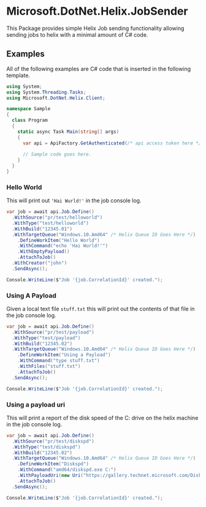 # Microsoft.DotNet.Helix.JobSender
This Package provides simple Helix Job sending functionality allowing sending jobs to helix with a minimal amount of C# code.

## Examples
All of the following examples are C# code that is inserted in the following template.
```csharp
using System;
using System.Threading.Tasks;
using Microsoft.DotNet.Helix.Client;

namespace Sample
{
  class Program
  {
    static async Task Main(string[] args)
    {
      var api = ApiFactory.GetAuthenticated(/* api access token here */);
      
      // Sample code goes here.
    }
  }
}

```

### Hello World
This will print out `'Hai Wurld!'` in the job console log.

```csharp
var job = await api.Job.Define()
  .WithSource("pr/test/helloworld")
  .WithType("test/helloworld")
  .WithBuild("12345.01")
  .WithTargetQueue("Windows.10.Amd64" /* Helix Queue ID Goes Here */)
    .DefineWorkItem("Hello World")
    .WithCommand("echo 'Hai Wurld!'")
    .WithEmptyPayload()
    .AttachToJob()
  .WithCreator("john")
  .SendAsync();

Console.WriteLine($"Job '{job.CorrelationId}' created.");
```

### Using A Payload
Given a local text file `stuff.txt` this will print out the contents of that file in the job console log.

```csharp
var job = await api.Job.Define()
  .WithSource("pr/test/payload")
  .WithType("test/payload")
  .WithBuild("12345.02")
  .WithTargetQueue("Windows.10.Amd64" /* Helix Queue ID Goes Here */)
    .DefineWorkItem("Using a Payload")
    .WithCommand("type stuff.txt")
    .WithFiles("stuff.txt")
    .AttachToJob()
  .SendAsync();

Console.WriteLine($"Job '{job.CorrelationId}' created.");
```

### Using a payload uri
This will print a report of the disk speed of the C: drive on the helix machine in the job console log.

```csharp
var job = await api.Job.Define()
  .WithSource("pr/test/diskspd")
  .WithType("test/diskspd")
  .WithBuild("12345.02")
  .WithTargetQueue("Windows.10.Amd64" /* Helix Queue ID Goes Here */)
    .DefineWorkItem("Diskspd")
    .WithCommand("amd64/diskspd.exe C:")
    .WithPayloadUri(new Uri("https://gallery.technet.microsoft.com/DiskSpd-A-Robust-Storage-6ef84e62/file/199535/1/DiskSpd-2.0.20a.zip"))
    .AttachToJob()
  .SendAsync();

Console.WriteLine($"Job '{job.CorrelationId}' created.");
```

